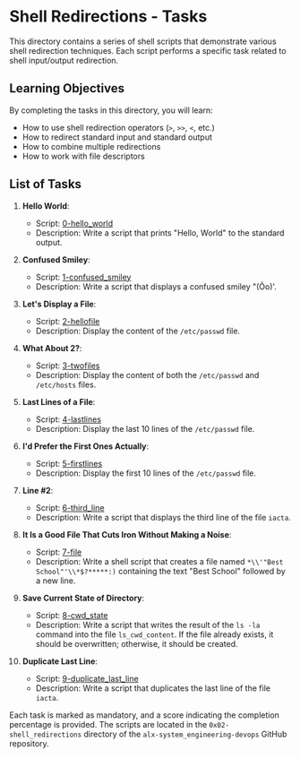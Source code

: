 # Shell Redirections - Tasks

This directory contains a series of shell scripts that demonstrate various shell redirection techniques. Each script performs a specific task related to shell input/output redirection.

## Learning Objectives

By completing the tasks in this directory, you will learn:

- How to use shell redirection operators (`>`, `>>`, `<`, etc.)
- How to redirect standard input and standard output
- How to combine multiple redirections
- How to work with file descriptors

## List of Tasks

1. **Hello World**:
   - Script: [0-hello_world](./0-hello_world)
   - Description: Write a script that prints "Hello, World" to the standard output.

2. **Confused Smiley**:
   - Script: [1-confused_smiley](./1-confused_smiley)
   - Description: Write a script that displays a confused smiley "(Ôo)'.

3. **Let's Display a File**:
   - Script: [2-hellofile](./2-hellofile)
   - Description: Display the content of the `/etc/passwd` file.

4. **What About 2?**:
   - Script: [3-twofiles](./3-twofiles)
   - Description: Display the content of both the `/etc/passwd` and `/etc/hosts` files.

5. **Last Lines of a File**:
   - Script: [4-lastlines](./4-lastlines)
   - Description: Display the last 10 lines of the `/etc/passwd` file.

6. **I'd Prefer the First Ones Actually**:
   - Script: [5-firstlines](./5-firstlines)
   - Description: Display the first 10 lines of the `/etc/passwd` file.

7. **Line #2**:
   - Script: [6-third_line](./6-third_line)
   - Description: Write a script that displays the third line of the file `iacta`.

8. **It Is a Good File That Cuts Iron Without Making a Noise**:
   - Script: [7-file](./7-file)
   - Description: Write a shell script that creates a file named `*\\'"Best School"'\\*$?*****:)` containing the text "Best School" followed by a new line.

9. **Save Current State of Directory**:
   - Script: [8-cwd_state](./8-cwd_state)
   - Description: Write a script that writes the result of the `ls -la` command into the file `ls_cwd_content`. If the file already exists, it should be overwritten; otherwise, it should be created.

10. **Duplicate Last Line**:
    - Script: [9-duplicate_last_line](./9-duplicate_last_line)
    - Description: Write a script that duplicates the last line of the file `iacta`.

Each task is marked as mandatory, and a score indicating the completion percentage is provided. The scripts are located in the `0x02-shell_redirections` directory of the `alx-system_engineering-devops` GitHub repository.

